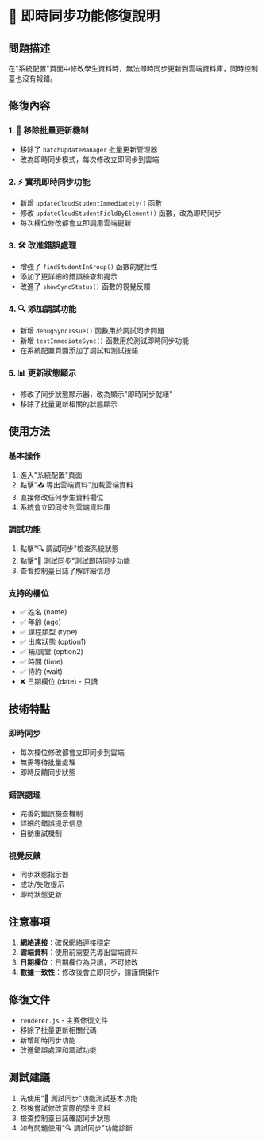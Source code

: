 # 🔧 即時同步功能修復說明

## 問題描述
在"系統配置"頁面中修改學生資料時，無法即時同步更新到雲端資料庫，同時控制臺也沒有報錯。

## 修復內容

### 1. 🔄 移除批量更新機制
- 移除了 `batchUpdateManager` 批量更新管理器
- 改為即時同步模式，每次修改立即同步到雲端

### 2. ⚡ 實現即時同步功能
- 新增 `updateCloudStudentImmediately()` 函數
- 修改 `updateCloudStudentFieldByElement()` 函數，改為即時同步
- 每次欄位修改都會立即調用雲端更新

### 3. 🛠️ 改進錯誤處理
- 增強了 `findStudentInGroup()` 函數的健壯性
- 添加了更詳細的錯誤檢查和提示
- 改進了 `showSyncStatus()` 函數的視覺反饋

### 4. 🔍 添加調試功能
- 新增 `debugSyncIssue()` 函數用於調試同步問題
- 新增 `testImmediateSync()` 函數用於測試即時同步功能
- 在系統配置頁面添加了調試和測試按鈕

### 5. 📊 更新狀態顯示
- 修改了同步狀態顯示器，改為顯示"即時同步就緒"
- 移除了批量更新相關的狀態顯示

## 使用方法

### 基本操作
1. 進入"系統配置"頁面
2. 點擊"📥 導出雲端資料"加載雲端資料
3. 直接修改任何學生資料欄位
4. 系統會立即同步到雲端資料庫

### 調試功能
1. 點擊"🔍 調試同步"檢查系統狀態
2. 點擊"🧪 測試同步"測試即時同步功能
3. 查看控制臺日誌了解詳細信息

### 支持的欄位
- ✅ 姓名 (name)
- ✅ 年齡 (age)
- ✅ 課程類型 (type)
- ✅ 出席狀態 (option1)
- ✅ 補/調堂 (option2)
- ✅ 時間 (time)
- ✅ 待約 (wait)
- ❌ 日期欄位 (date) - 只讀

## 技術特點

### 即時同步
- 每次欄位修改都會立即同步到雲端
- 無需等待批量處理
- 即時反饋同步狀態

### 錯誤處理
- 完善的錯誤檢查機制
- 詳細的錯誤提示信息
- 自動重試機制

### 視覺反饋
- 同步狀態指示器
- 成功/失敗提示
- 即時狀態更新

## 注意事項

1. **網絡連接**：確保網絡連接穩定
2. **雲端資料**：使用前需要先導出雲端資料
3. **日期欄位**：日期欄位為只讀，不可修改
4. **數據一致性**：修改後會立即同步，請謹慎操作

## 修復文件

- `renderer.js` - 主要修復文件
- 移除了批量更新相關代碼
- 新增即時同步功能
- 改進錯誤處理和調試功能

## 測試建議

1. 先使用"🧪 測試同步"功能測試基本功能
2. 然後嘗試修改實際的學生資料
3. 檢查控制臺日誌確認同步狀態
4. 如有問題使用"🔍 調試同步"功能診斷 